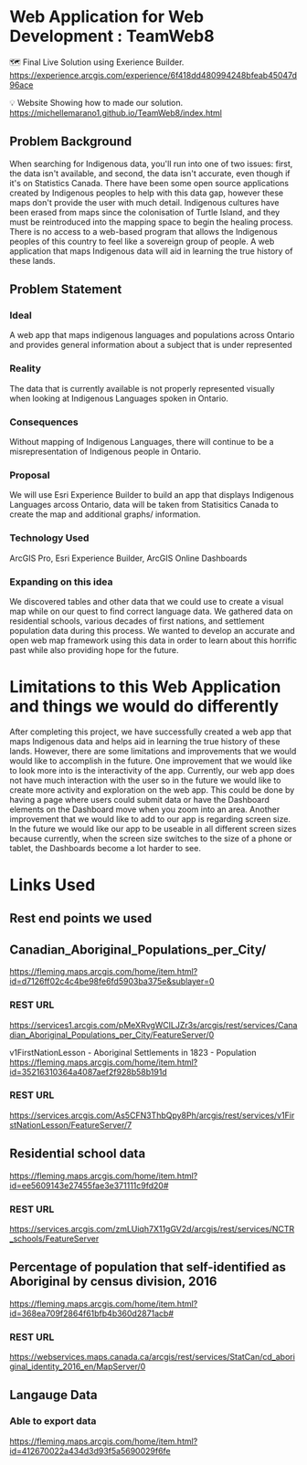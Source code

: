 # Web Application for Web Development : TeamWeb8

🗺️  Final Live Solution using Exerience Builder. 
https://experience.arcgis.com/experience/6f418dd480994248bfeab45047d96ace

💡 Website Showing how to made our solution. 
https://michellemarano1.github.io/TeamWeb8/index.html


## Problem Background
When searching for Indigenous data, you'll run into one of two issues: first, the data isn't available, and second, the data isn't accurate, even though if it's on Statistics Canada.  There have been some open source applications created by Indigenous peoples to help with this data gap, however these maps don't provide the user with much detail. Indigenous cultures have been erased from maps since the colonisation of Turtle Island, and they must be reintroduced into the mapping space to begin the healing process. There is no access to a web-based program that allows the Indigenous peoples of this country to feel like a sovereign group of people. A web application that maps Indigenous data will aid in learning the true history of these lands.

## Problem Statement

### Ideal

A web app that maps indigenous languages and populations across Ontario and provides general information about a subject that is under represented

### Reality

The data that is currently available is not properly represented visually when looking at Indigenous Languages spoken in Ontario.

### Consequences

Without mapping of Indigenous Languages, there will continue to be a misrepresentation of Indigenous people in Ontario.

### Proposal

We will use Esri Experience Builder to build an app that displays Indigenous Languages arcoss Ontario, data will be taken from Statisitics Canada to create the map and additional graphs/ information.

### Technology Used

ArcGIS Pro, Esri Experience Builder, ArcGIS Online Dashboards

### Expanding on this idea

We discovered tables and other data that we could use to create a visual map while on our quest to find correct language data. We gathered data on residential schools, various decades of first nations, and settlement population data during this process. We wanted to develop an accurate and open web map framework using this data in order to learn about this horrific past while also providing hope for the future.


# Limitations to this Web Application and things we would do differently

After completing this project, we have successfully created a web app that maps Indigenous data and helps aid in learning the true history of these lands. However, there are some limitations and improvements that we would would like to accomplish in the future. One improvement that we would like to look more into is the interactivity of the app. Currently, our web app does not have much interaction with the user so in the future we would like to create more activity and exploration on the web app. This could be done by having a page where users could submit data or have the Dashboard elements on the Dashboard move when you zoom into an area. Another improvement that we would like to add to our app is regarding screen size. In the future we would like our app to be useable in all different screen sizes because currently, when the screen size switches to the size of a phone or tablet, the Dashboards become a lot harder to see.



# Links Used

## Rest end points we used


## Canadian_Aboriginal_Populations_per_City/
https://fleming.maps.arcgis.com/home/item.html?id=d7126ff02c4c4be98fe6fd5903ba375e&sublayer=0

### REST URL 
https://services1.arcgis.com/pMeXRvgWClLJZr3s/arcgis/rest/services/Canadian_Aboriginal_Populations_per_City/FeatureServer/0

v1FirstNationLesson - Aboriginal Settlements in 1823 - Population
https://fleming.maps.arcgis.com/home/item.html?id=35216310364a4087aef2f928b58b191d

### REST URL
https://services.arcgis.com/As5CFN3ThbQpy8Ph/arcgis/rest/services/v1FirstNationLesson/FeatureServer/7

## Residential school data

https://fleming.maps.arcgis.com/home/item.html?id=ee5609143e27455fae3e371111c9fd20#

### REST URL
https://services.arcgis.com/zmLUiqh7X11gGV2d/arcgis/rest/services/NCTR_schools/FeatureServer

## Percentage of population that self-identified as Aboriginal by census division, 2016
https://fleming.maps.arcgis.com/home/item.html?id=368ea709f2864f61bfb4b360d2871acb#

### REST URL
https://webservices.maps.canada.ca/arcgis/rest/services/StatCan/cd_aboriginal_identity_2016_en/MapServer/0

## Langauge Data
### Able to export data 
https://fleming.maps.arcgis.com/home/item.html?id=412670022a434d3d93f5a5690029f6fe
